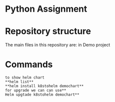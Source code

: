 # Python Assignment

# Repository structure

The main files in this repository are:
 in Demo project

# Commands
```
to show helm chart
**helm list**
**helm install k8stohelm demochart**
for upgrade we can can use**
Helm upgtade k8stohelm demochart**
```
